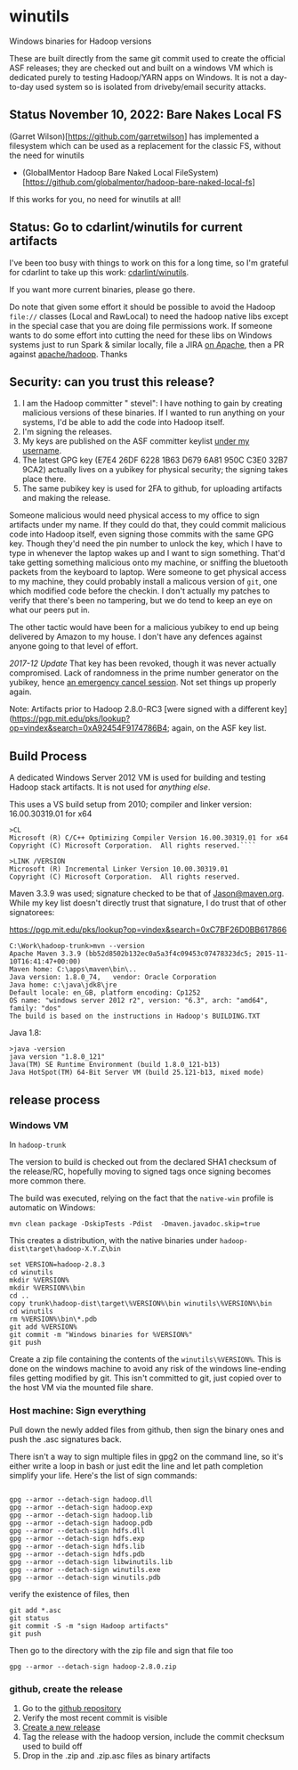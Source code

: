 # winutils
Windows binaries for Hadoop versions 

These are built directly from the same git commit used to create the official ASF releases; they are checked out
and built on a windows VM which is dedicated purely to testing Hadoop/YARN apps on Windows. It is not a day-to-day
used system so is isolated from driveby/email security attacks.


## Status November 10, 2022: Bare Nakes Local FS

(Garret Wilson)[https://github.com/garretwilson] has implemented a filesystem which can be used as a replacement for the classic FS, without the need for winutils

* (GlobalMentor Hadoop Bare Naked Local FileSystem)[https://github.com/globalmentor/hadoop-bare-naked-local-fs]

If this works for you, no need for winutils at all!

## Status: Go to cdarlint/winutils for current artifacts

I've been too busy with things to work on this for a long time, so I'm grateful for cdarlint to take up this work:
[cdarlint/winutils](https://github.com/cdarlint/winutils).

If you want more current binaries, please go there.

Do note that given some effort it should be possible to avoid the Hadoop `file://` classes (Local and RawLocal) to need the hadoop native
libs except in the special case that you are doing file permissions work. If someone wants to do some effort into cutting the need for
these libs on Windows systems just to run Spark & similar locally, file a JIRA [on Apache](https://issues.apache.org/jira/secure/Dashboard.jspa), then a PR against [apache/hadoop](https://github.com/apache/hadoop). Thanks

## Security: can you trust this release?

1. I am the Hadoop committer " stevel": I have nothing to gain by creating malicious versions of these binaries. If I wanted to run anything on your systems, I'd be able to add the code into Hadoop itself.
1. I'm signing the releases.
1. My keys are published on the ASF committer keylist [under my username](https://people.apache.org/keys/committer/stevel).
1. The latest GPG key (E7E4 26DF 6228 1B63 D679  6A81 950C C3E0 32B7 9CA2) actually lives on a yubikey for physical security; the signing takes place there.
1. The same pubikey key is used for 2FA to github, for uploading artifacts and making the release.

Someone malicious would need physical access to my office to sign artifacts under my name. If they could do that, they could commit malicious code into Hadoop itself, even signing those commits with the same GPG key. Though they'd need the pin number to unlock the key, which I have to type in whenever the laptop wakes up and I want to sign something. That'd take getting something malicious onto my machine, or sniffing the bluetooth packets from the keyboard to laptop. Were someone to get physical access to my machine, they could probably install a malicous version of `git`, one which modified code before the checkin. I don't actually my patches to verify that there's been no tampering, but we do tend to keep an eye on what our peers put in.

The other tactic would have been for a malicious yubikey to end up being delivered by Amazon to my house. I don't have any defences against anyone going to that level of effort.

*2017-12 Update* That key has been revoked, though it was never actually compromised. Lack of randomness in the prime number generator on the yubikey, hence
[an emergency cancel session](http://steveloughran.blogspot.co.uk/2017/10/roca-breaks-my-commit-process.html). Not set things up properly again.

Note: Artifacts prior to Hadoop 2.8.0-RC3 [were signed with a different key](https://pgp.mit.edu/pks/lookup?op=vindex&search=0xA92454F9174786B4; again, on the ASF key list.

## Build Process

A dedicated Windows Server 2012 VM is used for building and testing Hadoop stack artifacts. It is not used for *anything else*.

This uses a VS build setup from 2010; compiler and linker version: 16.00.30319.01 for x64


    >CL
    Microsoft (R) C/C++ Optimizing Compiler Version 16.00.30319.01 for x64
    Copyright (C) Microsoft Corporation.  All rights reserved.````

    >LINK /VERSION
    Microsoft (R) Incremental Linker Version 10.00.30319.01
    Copyright (C) Microsoft Corporation.  All rights reserved.



Maven 3.3.9 was used; signature checked to be that of Jason@maven.org. While my key list doesn't directly trust that signature, I do trust that of other signatorees:

https://pgp.mit.edu/pks/lookup?op=vindex&search=0xC7BF26D0BB617866


    C:\Work\hadoop-trunk>mvn --version
    Apache Maven 3.3.9 (bb52d8502b132ec0a5a3f4c09453c07478323dc5; 2015-11-10T16:41:47+00:00)
    Maven home: C:\apps\maven\bin\..
    Java version: 1.8.0_74,   vendor: Oracle Corporation
    Java home: c:\java\jdk8\jre
    Default locale: en_GB, platform encoding: Cp1252
    OS name: "windows server 2012 r2", version: "6.3", arch: "amd64", family: "dos"
    The build is based on the instructions in Hadoop's BUILDING.TXT


Java 1.8:

```
>java -version
java version "1.8.0_121"
Java(TM) SE Runtime Environment (build 1.8.0_121-b13)
Java HotSpot(TM) 64-Bit Server VM (build 25.121-b13, mixed mode)
```

## release process


### Windows VM

In `hadoop-trunk`

The version to build is checked out from the declared SHA1 checksum of the release/RC, hopefully moving to signed tags once signing becomes more common there.

The build was executed, relying on the fact that the `native-win` profile is automatic on Windows:


    mvn clean package -DskipTests -Pdist  -Dmaven.javadoc.skip=true 
    

This creates a distribution, with the native binaries under `hadoop-dist\target\hadoop-X.Y.Z\bin`

```
set VERSION=hadoop-2.8.3
cd winutils
mkdir %VERSION%
mkdir %VERSION%\bin
cd ..
copy trunk\hadoop-dist\target\%VERSION%\bin winutils\%VERSION%\bin
cd winutils
rm %VERSION%\bin\*.pdb
git add %VERSION%
git commit -m "Windows binaries for %VERSION%"
git push
```

Create a zip file containing the contents of the `winutils\%VERSION%`. This is done on the windows machine to avoid any risk of the windows line-ending files getting modified by git. This isn't committed to git, just copied over to the host VM via the mounted file share.

### Host machine: Sign everything

Pull down the newly added files from github, then sign the binary ones and push the .asc signatures back.




There isn't a way to sign multiple files in gpg2 on the command line, so it's either write a loop in bash or just edit the line and let path completion simplify your life. Here's the list of sign commands:


```

gpg --armor --detach-sign hadoop.dll
gpg --armor --detach-sign hadoop.exp
gpg --armor --detach-sign hadoop.lib
gpg --armor --detach-sign hadoop.pdb
gpg --armor --detach-sign hdfs.dll
gpg --armor --detach-sign hdfs.exp
gpg --armor --detach-sign hdfs.lib
gpg --armor --detach-sign hdfs.pdb 
gpg --armor --detach-sign libwinutils.lib 
gpg --armor --detach-sign winutils.exe
gpg --armor --detach-sign winutils.pdb

````

verify the existence of files, then 

```
git add *.asc
git status
git commit -S -m "sign Hadoop artifacts"
git push
```


Then go to the directory with the zip file and sign that file too

```
gpg --armor --detach-sign hadoop-2.8.0.zip 

```


### github, create the release

1. Go to the [github repository](https://github.com/steveloughran/winutils)
1. Verify the most recent commit is visible
1. [Create a new release](https://github.com/steveloughran/winutils/releases/new)
1. Tag the release with the hadoop version, include the commit checksum used to build off
1. Drop in the .zip and .zip.asc files as binary artifacts

